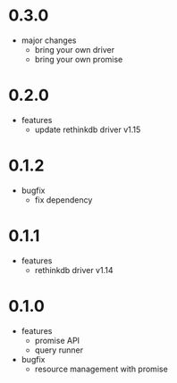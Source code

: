 # 0.3.0

- major changes
  - bring your own driver
  - bring your own promise

# 0.2.0

- features
  - update rethinkdb driver v1.15

# 0.1.2

- bugfix
  - fix dependency

# 0.1.1

- features
  - rethinkdb driver v1.14

# 0.1.0

- features
  - promise API
  - query runner
- bugfix
  - resource management with promise
